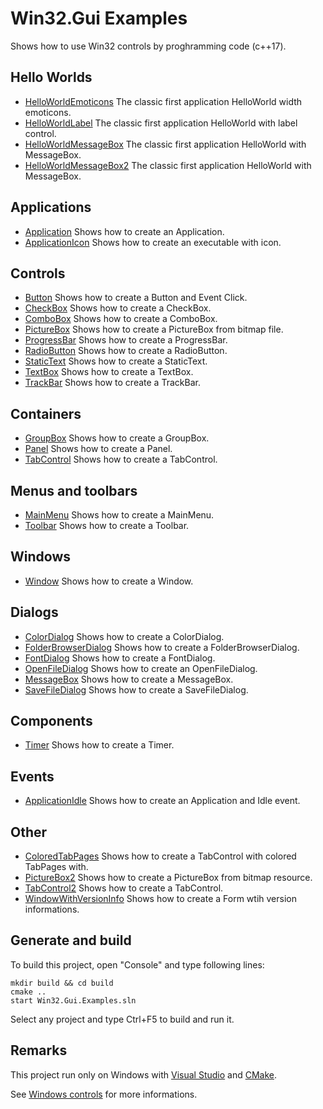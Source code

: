﻿
# Win32.Gui Examples

Shows how to use Win32 controls by proghramming code (c++17).

## Hello Worlds

* [HelloWorldEmoticons](HelloWorlds/HelloWorldEmoticons/README.md) The classic first application HelloWorld width emoticons.
* [HelloWorldLabel](HelloWorlds/HelloWorldLabel/README.md) The classic first application HelloWorld with label control.
* [HelloWorldMessageBox](HelloWorlds/HelloWorldMessageBox/README.md) The classic first application HelloWorld with MessageBox.
* [HelloWorldMessageBox2](HelloWorlds/HelloWorldMessageBox2/README.md) The classic first application HelloWorld with MessageBox.

## Applications

* [Application](Applications/Application/README.md) Shows how to create an Application.
* [ApplicationIcon](Applications/ApplicationIcon/README.md) Shows how to create an executable with icon.

## Controls

* [Button](Controls/Button/README.md) Shows how to create a Button and Event Click.
* [CheckBox](Controls/CheckBox/README.md) Shows how to create a CheckBox.
* [ComboBox](Controls/ComboBox/README.md) Shows how to create a ComboBox.
* [PictureBox](Controls/PictureBox/README.md) Shows how to create a PictureBox from bitmap file.
* [ProgressBar](Controls/ProgressBar/README.md) Shows how to create a ProgressBar.
* [RadioButton](Controls/RadioButton/README.md) Shows how to create a RadioButton.
* [StaticText](Controls/StaticText/README.md) Shows how to create a StaticText.
* [TextBox](Controls/TextBox/README.md) Shows how to create a TextBox.
* [TrackBar](Controls/TrackBar/README.md) Shows how to create a TrackBar.

## Containers

* [GroupBox](Containers/GroupBox/README.md) Shows how to create a GroupBox.
* [Panel](Containers/Panel/README.md) Shows how to create a Panel.
* [TabControl](Containers/TabControl/README.md) Shows how to create a TabControl.

## Menus and toolbars

* [MainMenu](MenusAndToolbars/MainMenu/README.md) Shows how to create a MainMenu.
* [Toolbar](MenusAndToolbars/Toolbar/README.md) Shows how to create a Toolbar.

## Windows

* [Window](Windows/Window/README.md) Shows how to create a Window.

## Dialogs

* [ColorDialog](Dialogs/ColorDialog/README.md) Shows how to create a ColorDialog.
* [FolderBrowserDialog](Dialogs/FolderBrowserDialog/README.md) Shows how to create a FolderBrowserDialog.
* [FontDialog](Dialogs/FontDialog/README.md) Shows how to create a FontDialog.
* [OpenFileDialog](Dialogs/OpenFileDialog/README.md) Shows how to create an OpenFileDialog.
* [MessageBox](Dialogs/MessageBox/README.md) Shows how to create a MessageBox.
* [SaveFileDialog](Dialogs/SaveFileDialog/README.md) Shows how to create a SaveFileDialog.

## Components

* [Timer](Components/Timer/README.md) Shows how to create a Timer.

## Events

* [ApplicationIdle](Events/ApplicationIdle/README.md) Shows how to create an Application and Idle event.


## Other

* [ColoredTabPages](Others/Others/ColoredTabPages/README.md) Shows how to create a TabControl with colored TabPages with.
* [PictureBox2](Others/PictureBox2/README.md) Shows how to create a PictureBox from bitmap resource.
* [TabControl2](Others/TabControl2/README.md) Shows how to create a TabControl.
* [WindowWithVersionInfo](Others/WindowWithVersionInfo/README.md) Shows how to create a Form wtih version informations.

## Generate and build

To build this project, open "Console" and type following lines:

``` shell
mkdir build && cd build
cmake .. 
start Win32.Gui.Examples.sln
```

Select any project and type Ctrl+F5 to build and run it.

## Remarks

This project run only on Windows with [Visual Studio](https://www.visualstudio.com) and [CMake](https://cmake.org).

See [Windows controls](https://docs.microsoft.com/en-us/windows/win32/controls/window-controls) for more informations.
